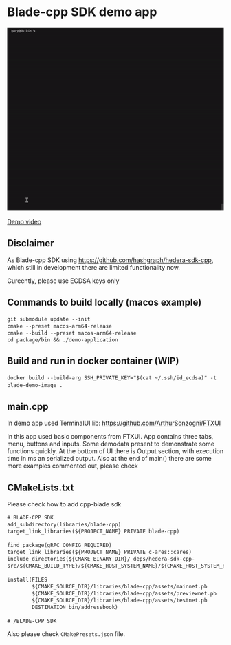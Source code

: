 # Blade-cpp SDK demo app


[<img src="./docs/demo.gif">](https://www.youtube.com/watch?v=RIiEelrwWCA "Demo video")

[Demo video](https://www.youtube.com/watch?v=RIiEelrwWCA "Demo video")

## Disclaimer

As Blade-cpp SDK using https://github.com/hashgraph/hedera-sdk-cpp, which still in development there are limited functionality now. 

Cureently, please use ECDSA keys only

## Commands to build locally (macos example)

```
git submodule update --init
cmake --preset macos-arm64-release
cmake --build --preset macos-arm64-release
cd package/bin && ./demo-application
```

## Build and run in docker container (WIP)

`docker build --build-arg SSH_PRIVATE_KEY="$(cat ~/.ssh/id_ecdsa)" -t blade-demo-image .`

## main.cpp

In demo app used TerminalUI lib: https://github.com/ArthurSonzogni/FTXUI

In this app used basic components from FTXUI. 
App contains three tabs, menu, buttons and inputs.
Some demodata present to demonstrate some functions quickly. 
At the bottom of UI there is Output section, with execution time in ms an serialized output.
Also at the end of main() there are some more examples commented out, please check 

## CMakeLists.txt

Please check how to add cpp-blade sdk

```
# BLADE-CPP SDK
add_subdirectory(libraries/blade-cpp)
target_link_libraries(${PROJECT_NAME} PRIVATE blade-cpp)

find_package(gRPC CONFIG REQUIRED)
target_link_libraries(${PROJECT_NAME} PRIVATE c-ares::cares)
include_directories(${CMAKE_BINARY_DIR}/_deps/hedera-sdk-cpp-src/${CMAKE_BUILD_TYPE}/${CMAKE_HOST_SYSTEM_NAME}/${CMAKE_HOST_SYSTEM_PROCESSOR}/include)

install(FILES
        ${CMAKE_SOURCE_DIR}/libraries/blade-cpp/assets/mainnet.pb
        ${CMAKE_SOURCE_DIR}/libraries/blade-cpp/assets/previewnet.pb
        ${CMAKE_SOURCE_DIR}/libraries/blade-cpp/assets/testnet.pb
        DESTINATION bin/addressbook)

# /BLADE-CPP SDK
```

Also please check `CMakePresets.json` file.